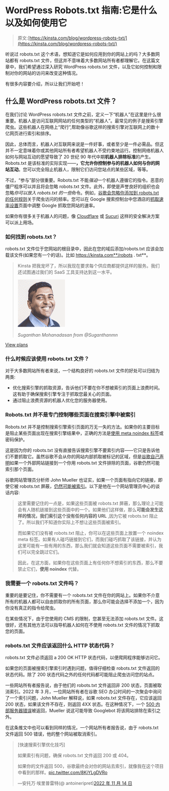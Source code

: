 # WordPress Robots.txt 指南:它是什么以及如何使用它

> 原文:[https://kinsta.com/blog/wordpress-robots-txt/](https://kinsta.com/blog/wordpress-robots-txt/)

听说过 robots.txt 这个术语，想知道它是如何应用到你的网站上的吗？大多数网站都有 robots.txt 文件，但这并不意味着大多数网站所有者都理解它。在这篇文章中，我们希望通过深入研究 WordPress robots.txt 文件，以及它如何控制和限制对你的网站的访问来改变这种情况。

 有很多内容要介绍，所以让我们开始吧！

## 什么是 WordPress robots.txt 文件？

在我们讨论 WordPress robots.txt 文件之前，定义一下“机器人”在这里是什么很重要。机器人是访问互联网网站的任何类型的“机器人”。最常见的例子是搜索引擎爬虫。这些机器人在网络上“爬行”,帮助像谷歌这样的搜索引擎对互联网上的数十亿网页进行索引和排序。

因此，总体而言，机器人对互联网来说是一件好事，或者至少是一件必需品。但这并不一定意味着你或其他网站所有者希望机器人不受约束地运行。控制网络机器人如何与网站互动的愿望导致了 20 世纪 90 年代中期**机器人排除标准**的产生。Robots.txt 是该标准的实际实现——**，它允许你控制参与的机器人如何与你的网站互动**。您可以完全阻止机器人，限制它们访问您站点的某些区域，等等。

不过，“参与”部分很重要。Robots.txt 不能*强迫*一个机器人遵循它的指令。恶意的僵尸程序可以并且将会忽略 robots.txt 文件。此外，即使是声誉良好的组织也会忽略*你可以放入 robots.txt 的一些*命令。例如，[谷歌会忽略你添加到 robots.txt 的任何规则](https://developers.google.com/search/blog/2019/07/a-note-on-unsupported-rules-in-robotstxt#:~:text=In%20particular%2C%20we%20focused%20on%20rules%20unsupported%20by%20the%20internet%20draft%2C%20such%20as%20crawl%2Ddelay%2C%20nofollow%2C%20and%20noindex)关于爬虫访问的频率。您可以在 Google 搜索控制台中您酒店的[抓取速率设置](https://www.google.com/webmasters/tools/settings)页面中调整 Google 抓取您网站的速率。

如果你有很多关于机器人的问题，像 [Cloudflare](https://kinsta.com/topic/cloudflare/) 或 [Sucuri](https://sucuri.net/) 这样的安全解决方案可以派上用场。

### 如何找到 robots.txt？

robots.txt 文件位于您网站的根目录中，因此在您的域后添加/robots.txt 应该会加载该文件(如果您有一个的话)。比如 https://kinsta.com**/robots . txt**。





> Kinsta 把我宠坏了，所以我现在要求每个供应商都提供这样的服务。我们还试图通过我们的 SaaS 工具支持达到这一水平。
> 
> <footer class="wp-block-kinsta-client-quote__footer">
> 
> ![](img/60f15faa5735bd2437bf9dada5ee9192.png)
> 
> <cite class="wp-block-kinsta-client-quote__cite">Suganthan Mohanadasan from @Suganthanmn</cite></footer>

[View plans](https://kinsta.com/plans/)

### 什么时候应该使用 robots.txt 文件？

对于大多数网站所有者来说，一个结构良好的 robots.txt 文件的好处可以归结为两类:

*   优化搜索引擎的抓取资源，告诉他们不要在你不想被索引的页面上浪费时间。这有助于确保搜索引擎专注于抓取您最关心的页面。
*   通过阻止浪费资源的机器人优化您的服务器使用。

 ### Robots.txt 并不是专门控制哪些页面在搜索引擎中被索引

Robots.txt 并不是控制搜索引擎索引页面的万无一失的方法。如果你的主要目标是阻止某些页面出现在搜索引擎结果中，正确的方法是[使用 meta noindex 标签](https://support.google.com/webmasters/answer/93710?hl=en)或密码保护。

这是因为你的 robots.txt 没有直接告诉搜索引擎不要索引内容——它只是告诉他们不要抓取它。虽然谷歌不会从你的网站内部抓取被标记的区域，但是[谷歌自己声明](https://developers.google.com/search/docs/crawling-indexing/robots/intro#:~:text=If%20other%20pages%20point%20to%20your%20page%20with%20descriptive%20text%2C%20Google%20could%20still%20index%20the%20URL%20without%20visiting%20the%20page.%20If%20you%20want%20to%20block%20your%20page%20from%20search%20results%2C%20use%20another%20method%20such%20as%20password%20protection%20or%20noindex.)如果一个外部网站链接到一个你用 robots.txt 文件排除的页面，谷歌仍然可能索引那个页面。

谷歌网站管理员分析师 John Mueller 也证实，如果一个页面有指向它的链接，即使它被 robots.txt 屏蔽，[仍然可能被索引](https://www.searchenginejournal.com/google-pages-blocked-robots-txt-will-get-indexed-theyre-linked/255911/)。以下是他在一个网站管理员中心的谈话内容:

> 这里需要记住的一点是，如果这些页面被 robots.txt 屏蔽，那么理论上可能会有人随机链接到这些页面中的一个。如果他们这样做，那么**可能会发生这样的情况，我们索引这个没有任何内容的 URL** ,因为它被 robots.txt 阻止了。所以我们不知道你实际上不想让这些页面被索引。
> 
> 而如果它们没有被 robots.txt 阻止，你可以在这些页面上放置一个 noindex meta 标签。如果有人碰巧链接到它们，而我们碰巧抓取了该链接，并认为这里可能有一些有用的东西，那么我们就会知道这些页面不需要被索引，我们可以完全跳过它们。
> 
> 因此，在这方面，如果你在这些页面上有任何你不想索引的东西，那么不要禁止它们，**使用 noindex** 代替。

### 我需要一个 robots.txt 文件吗？

重要的是要记住，你不需要有一个 robots.txt 文件在你的网站上。如果你不介意所有的机器人都可以自由抓取你的所有页面，那么你可能会选择不添加一个，因为你没有真正的指令给爬虫。

在某些情况下，由于您使用的 CMS 的限制，您甚至无法添加 robots.txt 文件。这很好，还有其他方法可以指导机器人如何在不使用 robots.txt 文件的情况下抓取您的页面。

### robots.txt 文件应该返回什么 HTTP 状态代码？

robots.txt 文件必须返回 a 200 OK HTTP 状态代码，以便爬网程序能够访问它。

如果您的页面被搜索引擎索引时遇到问题，值得仔细检查 robots.txt 文件返回的状态代码。除了 200 状态代码之外的任何代码都可能阻止爬虫访问您的站点。

一些网站所有者报告说，由于他们的 robots.txt 文件返回非 200 状态，页面被取消索引。2022 年 3 月，一位网站所有者在谷歌 SEO 办公时间的一次聚会中询问了一个索引问题，John Mueller 解释说，如果 robots.txt 文件存在，它应该返回 200 状态，如果该文件不存在，则返回 4XX 状态。在这种情况下，一个 [500 内部服务器错误](https://kinsta.com/blog/500-internal-server-error/)被返回，Mueller 说这可能导致 Googlebot 将该网站排除在索引之外。

在这条推文中也可以看到同样的情况，一个网站所有者报告说，由于 robots.txt 文件返回 500 错误，他的整个网站被取消索引。

> [快速搜索引擎优化技巧]
> 
> 如果索引有问题，确保 robots.txt 文件返回 200 或 404。
> 
> 如果你的文件返回 500，谷歌最终会对你的网站去索引，就像我在这个项目中看到的那样。[pic.twitter.com/8KiYLgDVRo](https://t.co/8KiYLgDVRo)
> 
> —安托万·埃里普雷特(@ antoineripret)[2022 年 11 月 14 日](https://twitter.com/antoineripret/status/1592132455523581954?ref_src=twsrc%5Etfw)
